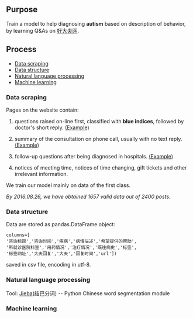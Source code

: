 ## Purpose
Train a model to help diagnosing **autism** based on description of behavior, by learning Q&As on [好大夫网](http://www.haodf.com/jibing/zibizheng.htm).

## Process
- [Data scraping](#data-scraping)
- [Data structure](#data-structure)
- [Natural language processing](#natural-language-processing)
- [Machine learning](#machine-learning)

### Data scraping
Pages on the website contain:

1. questions raised on-line first, classified with **blue indices**, followed by doctor's short reply. [(Example)](http://www.haodf.com/wenda/dflifei_g_4649622403.htm)

2. summary of the consultation on phone call, usually with no text reply. [(Example)](http://www.haodf.com/wenda/dflifei_g_4539164407.htm)

3. follow-up questions after being diagnosed in hospitals.  [(Example)](http://www.haodf.com/wenda/dflifei_g_4619605283.htm)

4. notices of meeting time, notices of time changing, gift tickets and other irrelevant information.

We train our model mainly on data of the first class.

_By 2016.08.26, we have obtained 1657 valid data out of 2400 posts._
### Data structure
Data are stored as pandas.DataFrame object:

    columns=[  
    '咨询标题','咨询时间','疾病','病情描述','希望提供的帮助',  
    '所就诊医院科室','用药情况','治疗情况','既往病史','标签',  
    '标签网址','大夫回复','大夫','回复时间','url'])

saved in csv file, encoding in utf-8.

### Natural language processing

Tool: [Jieba](https://github.com/fxsjy/jieba)(结巴分词) -- Python Chinese word segmentation module


### Machine learning